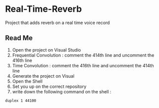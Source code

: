 # Real-Time-Reverb
Project that adds reverb on a real time voice record

## Read Me
1. Open the project on Visual Studio
2. Frequential Convolution : comment the 414th line and  uncomment the 416th line
2. Time Convolution : comment the 416th line and  uncomment the 414th line
3. Generate the project on Visual
4. Open the Shell
5. Set you up on the correct repository  
6. write down the following command  on the shell :
```
duplex 1 44100
```
